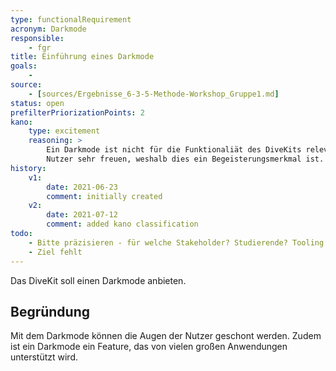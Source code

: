 ```yaml
---
type: functionalRequirement
acronym: Darkmode
responsible: 
    - fgr
title: Einführung eines Darkmode 
goals: 
    -
source:
    - [sources/Ergebnisse_6-3-5-Methode-Workshop_Gruppe1.md]
status: open
prefilterPriorizationPoints: 2
kano:
    type: excitement
    reasoning: >
        Ein Darkmode ist nicht für die Funktionaliät des DiveKits relevant. Zudem würde ein Vorhandensein manche 
        Nutzer sehr freuen, weshalb dies ein Begeisterungsmerkmal ist.
history:
    v1:
        date: 2021-06-23
        comment: initially created
    v2:
        date: 2021-07-12
        comment: added kano classification
todo:
    - Bitte präzisieren - für welche Stakeholder? Studierende? Tooling für Betreuende?
    - Ziel fehlt
---
```


Das DiveKit soll einen Darkmode anbieten.

## Begründung

Mit dem Darkmode können die Augen der Nutzer geschont werden. Zudem ist ein Darkmode ein Feature, das von vielen großen Anwendungen unterstützt wird.
